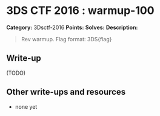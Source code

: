 # 3DS CTF 2016 : warmup-100

**Category:** 3Dsctf-2016
**Points:** 
**Solves:** 
**Description:**

> Rev warmup. Flag format: 3DS{flag}


## Write-up

(TODO)

## Other write-ups and resources

* none yet
